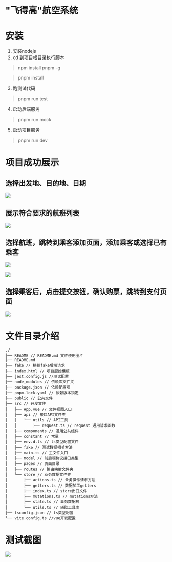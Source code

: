 # "飞得高"航空系统

# 安装

1. 安装nodejs
2. cd 到项目根目录执行脚本
> npm install pnpm -g

> pnpm install 
3. 跑测试代码
> pnpm run test
4. 启动后端服务
> pnpm run mock
5. 启动项目服务
> pnpm run dev

# 项目成功展示

## 选择出发地、目的地、日期
![](./README/2022-03-08-15-34-30.png)

## 展示符合要求的航班列表
![](./README/2022-03-08-15-35-22.png)

## 选择航班，跳转到乘客添加页面，添加乘客或选择已有乘客

![](./README/2022-03-08-15-36-10.png)

![](./README/2022-03-08-15-36-53.png)

## 选择乘客后，点击提交按钮，确认购票，跳转到支付页面

![](./README/2022-03-08-15-37-33.png)


# 文件目录介绍

```
./
├── README // README.md 文件使用图片
├── README.md
├── fake // 模拟fake后端请求
├── index.html // 项目起始模板
├── jest.config.js //测试配置
├── node_modules // 依赖库文件夹
├── package.json // 依赖配置项
├── pnpm-lock.yaml // 依赖版本锁定
├── public // 公共文件
├── src // 开发文件
│   ├── App.vue // 文件视图入口
│   ├── api // 接口API文件夹
│   │   └── utils // API工具
│   │       ├── request.ts // request 通用请求函数
│   ├── components // 通用公共组件
│   ├── constant // 常量
│   ├── env.d.ts // ts类型配置文件
│   ├── fake // 测试数据相关方法
│   ├── main.ts // 主文件入口
│   ├── model // 前后端协议接口类型
│   ├── pages // 页面目录
│   ├── routes // 路由映射文件夹
│   └── store // 业务数据文件夹
│       ├── actions.ts // 业务操作请求方法
│       ├── getters.ts // 数据加工getters
│       ├── index.ts // store出口文件
│       ├── mutations.ts // mutations方法
│       ├── state.ts // 业务数据栈
│       └── utils.ts // 辅助工具库
├── tsconfig.json // ts类型配置
└── vite.config.ts //vue开发配置
```

# 测试截图

![](./README/2022-03-08-15-52-00.png)